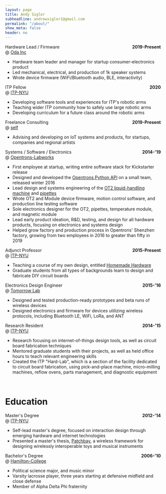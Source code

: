 ```yaml
---
layout: page
title: Andy Sigler
subheadline: andrewsigler1@gmail.com
permalink: "/about/"
show_meta: false
header: no
---
```

<style type="text/css">
    .dateRight {
        float: right;
        font-weight: bold;
        margin-left:20px;
    }
    .textWidth {
        width: fit-content;
    }
    .{
        background-color: rgb(253,253,253);
    }
</style>
<div class="thing" style="width: 100%; max-width: 650px">
    <div>
        <span class="subheadline">Hardware Lead / Firmware</span>
        <span class="dateRight">2019-Present</span><br />
        <span class="subheadline">@ <a href="https://oda.co">Oda Inc</a></span>
        <ul>
            <li class="textWidth">Hardware team leader and manager for startup consumer-electronics product</li>
            <li class="textWidth">Led mechanical, electrical, and production of 1k speaker systems</li>
            <li class="textWidth">Wrote device firmware (WiFi/Bluetooth audio, BLE, interactivity)</li>
        </ul>
    </div>
    <div>
        <span class="subheadline">ITP Fellow</span>
        <span class="dateRight">2020</span><br />
        <span class="subheadline">@ <a href="https://tisch.nyu.edu/itp">ITP-NYU</a></span>
        <ul>
            <li class="textWidth">Developing software tools and experiences for ITP's robotic arms</li>
            <li class="textWidth">Teaching wider ITP community how to safely use large robotic arms</li>
            <li class="textWidth">Developing curriculum for a future class around the robotic arms</li>
        </ul>
    </div>
    <div>
        <span class="subheadline">Freelance Consulting</span>
        <span class="dateRight">2019-Present</span><br />
        <span class="subheadline">@ <a href="{{site.url}}">self</a></span>
        <ul>
            <li class="textWidth">Advising and developing on IoT systems and products, for startups, companies and regional artists</li>
        </ul>
    </div>
    <div>
        <span class="subheadline">Systems / Software / Electronics</span>
        <span class="dateRight">2014-'19</span><br />
        <span class="subheadline">@ <a href="https://opentrons.com">Opentrons-Labworks</a></span>
        <ul>
            <li class="textWidth">First employee at startup, writing entire software stack for Kickstarter release</li>
            <li class="textWidth">Designed and developed the <a href="https://github.com/Opentrons/opentrons">Opentrons Python API</a> on a small team, released winter 2016</li>
            <li class="textWidth">Lead design and systems engineering of the <a href="https://opentrons.com/ot-2">OT2 liquid-handling machine</a> and <a href="https://opentrons.com/pipettes">pipettes</a></li>
            <li class="textWidth">Wrote OT2 and Module device firmware, motion control software, and production line testing software</li>
            <li class="textWidth">Sole electronics designer for the OT2, pipettes, temperature module, and magnetic module</li>
            <li class="textWidth">Lead early product ideation, R&D, testing, and design for all hardware products, focusing on electronics and systems design</li>
            <li class="textWidth">Helped grow factory and production process in Opentrons' Shenzhen factory, growing from two employees in 2016 to greater than fifty in 2019</li>
        </ul>
    </div>
    <div>
        <span class="subheadline">Adjunct Professor</span>
        <span class="dateRight">2015-Present</span><br />
        <span class="subheadline">@ <a href="https://tisch.nyu.edu/itp">ITP-NYU</a></span>
        <ul>
            <li class="textWidth">Teaching a course of my own design, entitled <a href="https://homemadehardware.com">Homemade Hardware</a></li>
            <li class="textWidth">Graduate students from all types of backgrounds learn to design and fabricate DIY circuit boards</li>
        </ul>
    </div>
    <div>
        <span class="subheadline">Electronics Design Engineer</span>
        <span class="dateRight">2015-'16</span><br />
        <span class="subheadline">@ <a href="https://tomorrow-lab.com">Tomorrow Lab</a></span>
        <ul>
            <li class="textWidth">Designed and tested production-ready prototypes and beta runs of wireless devices</li>
            <li class="textWidth">Designed electronics and firmware for devices utilizing wireless protocols, including Bluetooth LE, WiFi, LoRa, and ANT</li>
        </ul>
    </div>
    <div>
        <span class="subheadline">Research Resident</span>
        <span class="dateRight">2014-'15</span><br />
        <span class="subheadline">@ <a href="https://tisch.nyu.edu/itp">ITP-NYU</a></span>
        <ul>
            <li class="textWidth">Research focusing on internet-of-things design tools, as well as circuit board fabrication techniques</li>
            <li class="textWidth">Mentored graduate students with their projects, as well as held office hours to teach relevant engineering skills</li>
            <li class="textWidth">Created the ITP "Hard-Lab", which is a section of the facility dedicated to circuit board fabrication, using pick-and-place machine, micro-milling machines, reflow ovens, parts management, and diagnostic equipment</li>
        </ul>
    </div>
    <br />
    <!-- <h1><span class="matchbook">Tools</span></h1>
    <div>
        <ul>
            <li class="textWidth">Python</li>
            <li class="textWidth">Javascript (ES2019, NodeJS, HTML5/CSS)</li>
            <li class="textWidth">Firmware, Embedded C/C++, Arduino</li>
            <li class="textWidth">Tensorflow 2.0, Keras, TensorflowJS</li>
            <li class="textWidth">PCB Design, DFM, Eagle CAD</li>
            <li class="textWidth">MaxMSP/Jitter</li>
        </ul>
    </div>
    <h1><span class="matchbook">Techniques</span></h1>
    <div>
        <ul>
            <li class="textWidth">Product Development</li>
            <li class="textWidth">Wired/Wireless/Embedded Systems Design</li>
            <li class="textWidth">Interaction Design</li>
            <li class="textWidth">Solder, multimeter, tweezers</li>
            <li class="textWidth">Duct tape, Gaffer tape</li>
        </ul>
    </div>
    <br /> -->
    <h1><span class="matchbook">Education</span></h1>
    <div>
        <span class="subheadline">Master's Degree</span>
        <span class="dateRight">2012-'14</span><br />
        <span class="subheadline">@ <a href="https://tisch.nyu.edu/itp">ITP-NYU</a></span>
        <ul>
            <li class="textWidth">Self-lead master's degree, focused on interaction design through emerging hardware and internet technologies</li>
            <li class="textWidth">Presented a master's thesis, <a href="{{site.url}}/patchbay">Patchbay</a>, a wireless framework for designing wirelessly interoperable toys and musical instruments</li>
        </ul>
    </div>
    <div>
        <span class="subheadline">Bachelor's Degree</span>
        <span class="dateRight">2006-'10</span><br />
        <span class="subheadline">@ <a href="https://www.hamilton.edu">Hamilton-College</a></span>
        <ul>
            <li class="textWidth">Political science major, and music minor</li>
            <li class="textWidth">Varsity lacrosse player, three years starting at defensive midfield and close defense</li>
            <li class="textWidth">Member of Alpha Delta Phi fraternity</li>
        </ul>
    </div>
</div>
